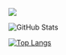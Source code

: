 <!---
KeitaTsukuba/KeitaTsukuba is a ✨ special ✨ repository because its `README.md` (this file) appears on your GitHub profile.
You can click the Preview link to take a look at your changes.
--->
 
![](https://github-profile-summary-cards.vercel.app/api/cards/profile-details?username=KeitaTsukuba&theme=monokai)
 
![GitHub Stats](https://github-readme-stats.vercel.app/api?username=KeitaTsukuba&show_icons=true&theme=onedark)
 
[![Top Langs](https://github-readme-stats.vercel.app/api/top-langs/?username=KeitaTsukuba&layout=compact&langs_count=6&theme=onedark)](https://github.com/anuraghazra/github-readme-stats)

